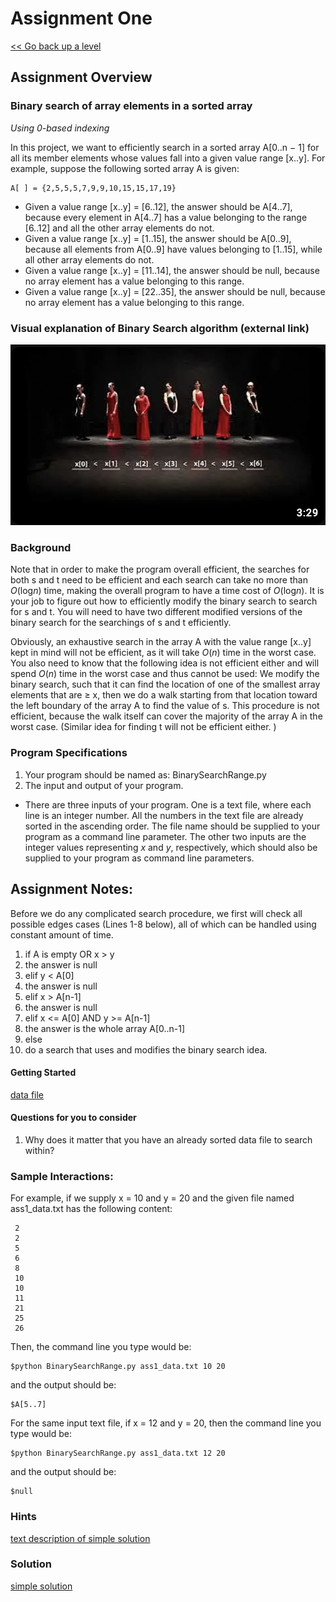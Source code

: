 # Assignment One   

[<< Go back up a level](DataStructures.md)

## Assignment Overview

### Binary search of array elements in a sorted array

*Using 0-based indexing*

In this project, we want to efficiently search in a sorted array A[0..n − 1] for all its member elements whose values fall into a given value range [x..y]. For example, suppose the following sorted array A is given:

    A[ ] = {2,5,5,5,7,9,9,10,15,15,17,19}

*   Given a value range [x..y] = [6..12], the answer should be A[4..7], because every element in A[4..7]
has a value belonging to the range [6..12] and all the other array elements do not.
*   Given a value range [x..y] = [1..15], the answer should be A[0..9], because all elements from A[0..9]
have values belonging to [1..15], while all other array elements do not.
*   Given a value range [x..y] = [11..14], the answer should be null, because no array element has a
value belonging to this range.
*   Given a value range [x..y] = [22..35], the answer should be null, because no array element has a value belonging to this range.

### Visual explanation of Binary Search algorithm (external link)
[![Visual explanation of Binary Search algorithm](ass1_BinarySearchVideo.png)](https://www.youtube.com/watch?v=wz7XgKowJIg)

### Background

Note that in order to make the program overall efficient, the searches for both s and t need to be efficient and each search can take no more than *O*(log*n*) time, making the overall program to have a time cost of *O*(log*n*). It is your job to figure out how to efficiently modify the binary search to search for s and t. You will need to have two different modified versions of the binary search for the searchings of s and t efficiently.

Obviously, an exhaustive search in the array A with the value range [x..y] kept in mind will not be efficient, as it will take *O*(*n*) time in the worst case. You also need to know that the following idea is not efficient either and will spend *O*(*n*) time in the worst case and thus cannot be used: We modify the binary search, such that it can find the location of one of the smallest array elements that are ≥ x, then we do a walk starting from that location toward the left boundary of the array A to find the value of s. This procedure is not efficient, because the walk itself can cover the majority of the array A in the worst case. (Similar idea for finding t will not be efficient either. )


### Program Specifications

1. Your program should be named as: BinarySearchRange.py
2. The input and output of your program.
*   There are three inputs of your program. One is a text file, where each line is an integer number. All the numbers in the text file are already sorted in the ascending order. The file name should be supplied to your program as a command line parameter. The other two inputs are the integer values representing *x* and *y*, respectively, which should also be supplied to your program as command line parameters.

## Assignment Notes:

Before we do any complicated search procedure, we first will check all possible edges cases (Lines 1-8 below), all of which can be handled using constant amount of time.

1.  if A is empty OR x > y
2.  the answer is null
3.  elif y < A[0]
4.  the answer is null
5.  elif x > A[n-1]
6.  the answer is null
7.  elif x <= A[0] AND y >= A[n-1] 
8.  the answer is the whole array A[0..n-1]
9.  else
10. do a search that uses and modifies the binary search idea.
 
#### Getting Started

[data file](ass1_data.txt)
 
#### Questions for you to consider

1.	Why does it matter that you have an already sorted data file to search within?
 
### Sample Interactions:

For example, if we supply x = 10 and y = 20 and the given file named ass1_data.txt has the following content:

     2
     2
     5
     6
     8
     10
     10
     11
     21
     25
     26

Then, the command line you type would be:

    $python BinarySearchRange.py ass1_data.txt 10 20

and the output should be:

    $A[5..7]

For the same input text file, if x = 12 and y = 20, then the command line you type would be: 

    $python BinarySearchRange.py ass1_data.txt 12 20

and the output should be:

    $null

### Hints

[text description of simple solution](ass1_algorithm_description.txt)

### Solution

[simple solution](ass1_BinarySearchRange.py)